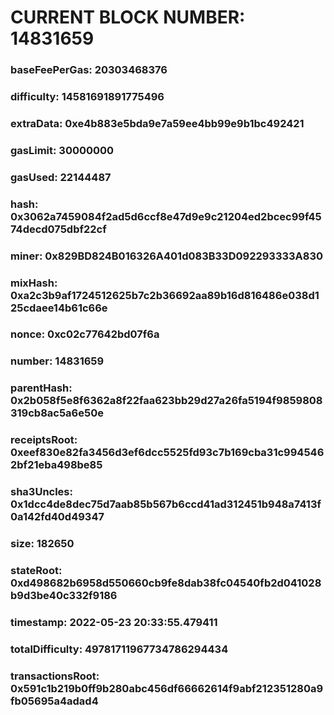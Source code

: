 # CURRENT BLOCK NUMBER: 14831659

### baseFeePerGas: 20303468376
### difficulty: 14581691891775496
### extraData: 0xe4b883e5bda9e7a59ee4bb99e9b1bc492421
### gasLimit: 30000000
### gasUsed: 22144487
### hash: 0x3062a7459084f2ad5d6ccf8e47d9e9c21204ed2bcec99f4574decd075dbf22cf
### miner: 0x829BD824B016326A401d083B33D092293333A830
### mixHash: 0xa2c3b9af1724512625b7c2b36692aa89b16d816486e038d125cdaee14b61c66e
### nonce: 0xc02c77642bd07f6a
### number: 14831659
### parentHash: 0x2b058f5e8f6362a8f22faa623bb29d27a26fa5194f9859808319cb8ac5a6e50e
### receiptsRoot: 0xeef830e82fa3456d3ef6dcc5525fd93c7b169cba31c9945462bf21eba498be85
### sha3Uncles: 0x1dcc4de8dec75d7aab85b567b6ccd41ad312451b948a7413f0a142fd40d49347
### size: 182650
### stateRoot: 0xd498682b6958d550660cb9fe8dab38fc04540fb2d041028b9d3be40c332f9186
### timestamp: 2022-05-23 20:33:55.479411
### totalDifficulty: 49781711967734786294434
### transactionsRoot: 0x591c1b219b0ff9b280abc456df66662614f9abf212351280a9fb05695a4adad4
